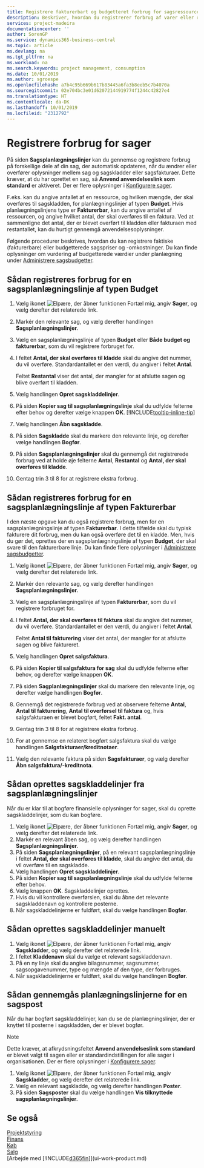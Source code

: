 ```yaml
---
title: Registrere fakturerbart og budgetteret forbrug for sagsressourcer | Microsoft Docs
description: Beskriver, hvordan du registrerer forbrug af varer eller ressourcer på sager for at gøre projektstyringen nemmere.
services: project-madeira
documentationcenter: ''
author: SorenGP
ms.service: dynamics365-business-central
ms.topic: article
ms.devlang: na
ms.tgt_pltfrm: na
ms.workload: na
ms.search.keywords: project management, consumption
ms.date: 10/01/2019
ms.author: sgroespe
ms.openlocfilehash: a7b4c95b669b617b83445a6fa3b8eeb5c7b4070a
ms.sourcegitcommit: 02e704bc3e01d62072144919774f1244c42827e4
ms.translationtype: HT
ms.contentlocale: da-DK
ms.lasthandoff: 10/01/2019
ms.locfileid: "2312792"
---
```

# <a name="record-usage-for-jobs"></a>Registrere forbrug for sager
På siden **Sagsplanlægningslinjer** kan du gennemse og registrere forbrug på forskellige dele af din sag, der automatisk opdateres, når du ændrer eller overfører oplysninger mellem sag og sagskladder eller sagsfakturaer. Dette kræver, at du har oprettet en sag, så **Anvend anvendelseslink som standard** er aktiveret. Der er flere oplysninger i [Konfigurere sager](projects-how-setup-jobs.md).  

F.eks. kan du angive antallet af en ressource, og hvilken mængde, der skal overføres til sagskladden, for planlægningslinjer af typen **Budget**. Hvis planlægningslinjens type er **Fakturerbar**, kan du angive antallet af ressourcen, og angive hvilket antal, der skal overføres til en faktura. Ved at sammenligne det antal, der er blevet overført til kladden eller fakturaen med restantallet, kan du hurtigt gennemgå anvendelsesoplysninger.

Følgende procedurer beskrives, hvordan du kan registrere faktiske (fakturerbare) eller budgetterede sagspriser og -omkostninger. Du kan finde oplysninger om vurdering af budgetterede værdier under planlægning under [Administrere sagsbudgetter](projects-how-manage-budgets.md).

## <a name="to-record-usage-for-a-job-planning-line-of-type-budget"></a>Sådan registreres forbrug for en sagsplanlægningslinje af typen Budget
1. Vælg ikonet ![Elpære, der åbner funktionen Fortæl mig](media/ui-search/search_small.png "Fortæl mig, hvad du vil foretage dig"), angiv **Sager**, og vælg derefter det relaterede link.  
2. Markér den relevante sag, og vælg derefter handlingen **Sagsplanlægningslinjer**.
3. Vælg en sagsplanlægningslinje af typen **Budget** eller **Både budget og fakturerbar**, som du vil registrere forbruget for.
4. I feltet **Antal, der skal overføres til kladde** skal du angive det nummer, du vil overføre. Standardantallet er den værdi, du angiver i feltet **Antal**.

    Feltet **Restantal** viser det antal, der mangler for at afslutte sagen og blive overført til kladden.  
5. Vælg handlingen **Opret sagskladdelinjer**.
6. På siden **Kopier sag til sagsplanlægningslinje** skal du udfylde felterne efter behov og derefter vælge knappen **OK**. [!INCLUDE[tooltip-inline-tip](includes/tooltip-inline-tip_md.md)]
7. Vælg handlingen **Åbn sagskladde**.  
8. På siden **Sagskladde** skal du markere den relevante linje, og derefter vælge handlingen **Bogfør**.
9. På siden **Sagsplanlægningslinjer** skal du gennemgå det registrerede forbrug ved at holde øje felterne **Antal**, **Restantal** og **Antal, der skal overføres til kladde**.  
10. Gentag trin 3 til 8 for at registrere ekstra forbrug.  

## <a name="to-record-usage-for-a-job-planning-line-of-type-billable"></a>Sådan registreres forbrug for en sagsplanlægningslinje af typen Fakturerbar
I den næste opgave kan du også registrere forbrug, men for en sagsplanlægningslinje af typen **Fakturerbar**. I dette tilfælde skal du typisk fakturere dit forbrug, men du kan også overføre det til en kladde. Men, hvis du gør det, oprettes der en sagsplanlægningslinje af typen **Budget**, der skal svare til den fakturerbare linje. Du kan finde flere oplysninger i [Administrere sagsbudgetter](projects-how-manage-budgets.md).

1. Vælg ikonet ![Elpære, der åbner funktionen Fortæl mig](media/ui-search/search_small.png "Fortæl mig, hvad du vil foretage dig"), angiv **Sager**, og vælg derefter det relaterede link.
2. Markér den relevante sag, og vælg derefter handlingen **Sagsplanlægningslinjer**.  
3. Vælg en sagsplanlægningslinje af typen **Fakturerbar**, som du vil registrere forbruget for.
4. I feltet **Antal, der skal overføres til faktura** skal du angive det nummer, du vil overføre. Standardantallet er den værdi, du angiver i feltet **Antal**.

    Feltet **Antal til fakturering** viser det antal, der mangler for at afslutte sagen og blive faktureret.  
5. Vælg handlingen **Opret salgsfaktura**.
6. På siden **Kopier til salgsfaktura for sag** skal du udfylde felterne efter behov, og derefter vælge knappen **OK**.
7. På siden **Sagplanlægningslinjer** skal du markere den relevante linje, og derefter vælge handlingen **Bogfør**.
8. Gennemgå det registrerede forbrug ved at observere felterne **Antal**, **Antal til fakturering**, **Antal til overførsel til faktura** og, hvis salgsfakturaen er blevet bogført, feltet **Fakt. antal**.
9. Gentag trin 3 til 8 for at registrere ekstra forbrug.  
10. For at gennemse en relateret bogført salgsfaktura skal du vælge handlingen **Salgsfakturaer/kreditnotaer**.  
11. Vælg den relevante faktura på siden **Sagsfakturaer**, og vælg derefter **Åbn salgsfaktura/-kreditnota**.         

## <a name="to-create-job-journal-lines-from-job-planning-lines"></a>Sådan oprettes sagskladdelinjer fra sagsplanlægningslinjer
Når du er klar til at bogføre finansielle oplysninger for sager, skal du oprette sagskladdelinjer, som du kan bogføre.

1. Vælg ikonet ![Elpære, der åbner funktionen Fortæl mig](media/ui-search/search_small.png "Fortæl mig, hvad du vil foretage dig"), angiv **Sager**, og vælg derefter det relaterede link.  
2. Markér en relevant åben sag, og vælg derefter handlingen **Sagsplanlægningslinjer**.  
3. På siden **Sagsplanlægningslinjer**, på en relevant sagsplanlægningslinje i feltet **Antal, der skal overføres til kladde**, skal du angive det antal, du vil overføre til en sagskladde.  
4. Vælg handlingen **Opret sagskladdelinjer**.
5. På siden **Kopier sag til sagsplanlægningslinje** skal du udfylde felterne efter behov.  
6. Vælg knappen **OK**. Sagskladdelinjer oprettes.
7. Hvis du vil kontrollere overførslen, skal du åbne det relevante sagskladdenavn og kontrollere posterne.  
8. Når sagskladdelinjerne er fuldført, skal du vælge handlingen **Bogfør**.  

## <a name="to-create-job-journal-lines-manually"></a>Sådan oprettes sagskladdelinjer manuelt
1. Vælg ikonet ![Elpære, der åbner funktionen Fortæl mig](media/ui-search/search_small.png "Fortæl mig, hvad du vil foretage dig"), angiv **Sagskladder**, og vælg derefter det relaterede link.  
2. I feltet **Kladdenavn** skal du vælge et relevant sagskladdenavn.  
3. På en ny linje skal du angive bilagsnummer, sagsnummer, sagsopgavenummer, type og mængde af den type, der forbruges.  
4. Når sagskladdelinjerne er fuldført, skal du vælge handlingen **Bogfør**.  

## <a name="to-review-planning-lines-for-a-job-ledger-entry"></a>Sådan gennemgås planlægningslinjerne for en sagspost
Når du har bogført sagskladdelinjer, kan du se de planlægningslinjer, der er knyttet til posterne i sagskladden, der er blevet bogfør.

> [!NOTE]  
>   Dette kræver, at afkrydsningsfeltet **Anvend anvendelseslink som standard** er blevet valgt til sagen eller er standardindstillingen for alle sager i organisationen. Der er flere oplysninger i [Konfigurere sager](projects-how-setup-jobs.md).  

1. Vælg ikonet ![Elpære, der åbner funktionen Fortæl mig](media/ui-search/search_small.png "Fortæl mig, hvad du vil foretage dig"), angiv **Sagskladder**, og vælg derefter det relaterede link.  
2. Vælg en relevant sagskladde, og vælg derefter handlingen **Poster**.  
3. På siden **Sagsposter** skal du vælge handlingen **Vis tilknyttede sagsplanlægningslinjer**.

## <a name="see-also"></a>Se også
[Projektstyring](projects-manage-projects.md)  
[Finans](finance.md)  
[Køb](purchasing-manage-purchasing.md)         
[Salg](sales-manage-sales.md)      
[Arbejde med [!INCLUDE[d365fin](includes/d365fin_md.md)]](ui-work-product.md)  
